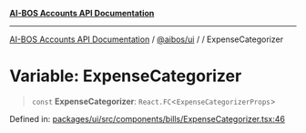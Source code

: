 [**AI-BOS Accounts API Documentation**](../../../README.md)

***

[AI-BOS Accounts API Documentation](../../../README.md) / [@aibos/ui](../README.md) / [](../README.md) / ExpenseCategorizer

# Variable: ExpenseCategorizer

> `const` **ExpenseCategorizer**: `React.FC`\<`ExpenseCategorizerProps`\>

Defined in: [packages/ui/src/components/bills/ExpenseCategorizer.tsx:46](https://github.com/pohlai88/accounts/blob/48103fb36d28b2b9bfb33472b6de2f719773cde9/packages/ui/src/components/bills/ExpenseCategorizer.tsx#L46)
